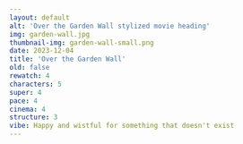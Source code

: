 ```yaml
---
layout: default
alt: 'Over the Garden Wall stylized movie heading'
img: garden-wall.jpg
thumbnail-img: garden-wall-small.png
date: 2023-12-04
title: 'Over the Garden Wall'
old: false
rewatch: 4
characters: 5
super: 4
pace: 4
cinema: 4
structure: 3
vibe: Happy and wistful for something that doesn't exist
---
```

